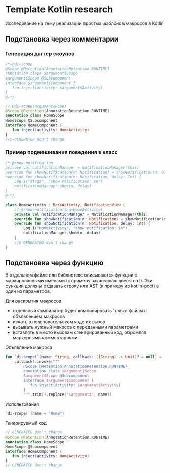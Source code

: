 # Template Kotlin research
Исследование на тему реализации простых шаблонов/макросов в Kotlin

## Подстановка через комментарии

### Генерация даггер скоупов
```kotlin
/*-@di-scope
@Scope @Retention(AnnotationRetention.RUNTIME)
annotation class $argument$Scope
$argument$Scope @Subcomponent
interface $argument$Component {
   fun inject(activity: $argument$Activity)
}
@-*/

//-@di-scope(argument=Home)
@Scope @Retention(AnnotationRetention.RUNTIME)
annotation class HomeScope
HomeScope @Subcomponent
interface HomeComponent {
   fun inject(activity: HomeActivity)
}
//@-GENERATED don't change
```

### Пример подмешивания поведения в класс
```kotlin
/*-@show-notification
private val notificationManager = NotificationManager(this)
override fun showNotification(n: Notification) = showNotification(n, 0)
override fun showNotification(n: Notification, delay: Int) {
    Log.i("$tag$", "show notification: $n")
    notificationManager.show(n, delay)
}
@-*/

class HomeActivity : BaseActivity, NotificationView {
    //-@show-notification(tag=HomeActivity)
    private val notificationManager = NotificationManager(this)
    override fun showNotification(n: Notification) = showNotification(n, 0)
    override fun showNotification(n: Notification, delay: Int) {
        Log.i("HomeActivity", "show notification: $n")
        notificationManager.show(n, delay)
    }
    //@-GENERATED don't change
}
```

## Подстановка через функцию

В отдельном файле или библиотеке описываются функции с маркированными именами (к примеру заканчивающиеся на !).
Эти функции должны отдавать строку или AST (к примеру из kotlin-poet) в один из параметров.

Для раскрытия макросов 
- отдельный компилятор будет компилировать только файлы с объявлением макросов
- искать в пользовательском коде их вызов
- вызывать нужный макрсов с переданными параметрами
- вставлять в место вызовам сгенерированный код, обромляя маркерными комментариями

Объявление макроса
```kotlin
fun `di-scope!`(name: String, callback: ((String) -> Unit)? = null) =
    callback?.invoke("""
        @Scope @Retention(AnnotationRetention.RUNTIME)
        annotation class $argument$Scope
        $argument$Scope @Subcomponent
        interface $argument$Component {
           fun inject(activity: $argument$Activity)
        }
        """.trim().replace("$argument$", name))

```

Использования
```kotlin
`di-scope!`(name = "Home")
```

Генерируемый код

```kotlin
// GENERATED don't change
@Scope @Retention(AnnotationRetention.RUNTIME)
annotation class HomeScope
HomeScope @Subcomponent
interface HomeComponent {
   fun inject(activity: HomeActivity)
}
// GENERATED don't change
```



